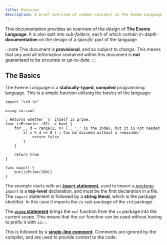 ```yaml
---
title: Overview
description: A brief overview of common concepts in The Exeme Language.
---
```


This documentation provides an overview of the *design* of **The Exeme Language**. It is also split into *sub-folders*, each of which contain in-depth **documentation** on the design of a *specific* part of the language.

:::note
This document is **provisional**, and so *subject to change*. This means that any and all information contained within this document is **not** guaranteed to be *accurate* or *up-to-date*.
:::

## The Basics

The Exeme Language is a **statically-typed**, **compiled** programming language. This is a simple function utilising the *basics* of the language:

```exeme
import "std.io"

using io::out

; Returns whether `n` itself is prime.
func isPrime(n: i32) -> bool {
    for _, d = range(2, n) { ; '_' is the index, but it is not needed
        if n % d == 0 { ; Can be divided without a remainder
            return false
        }
    }

    return true
}

func main() {
    out(isPrime(100))
}
```

The example starts with an [**`import` statement**](/language-specification/packages#importing-packages), used to import a [*package*](/language-specification/packages). `import` is a **top-level** declaration, and must be the first declaration in a file. The `import` statement is followed by a **string literal**, which is the package identifier. In this case it imports the *`io`* sub-package of the *`std`* package.

The [**`using` statement**](/language-specification/namespaces#using-statements) brings the *`out`* function from the *`io`* package into the current scope. This means that the *`out`* function can be used without having to prefix it with *`io::`*.

This is followed by a [**single-line comment**](/language-specification/comments#single-line-comments). Comments are ignored by the compiler, and are used to provide *context* to the code.
